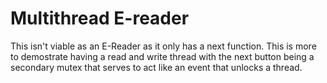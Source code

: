 # Multithread E-reader

This isn't viable as an E-Reader as it only has a next function. This is more to demostrate having a read and 
write thread with the next button being a secondary mutex that serves to act like an event that unlocks a thread.
